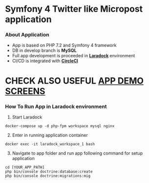 # Symfony 4 Twitter like Micropost application

### About Application
- App is based on PHP 7.2 and Symfony 4 framework
- DB in develop branch is **MySQL**
- Full app development is proceeded in **[Laradock](https://laradock.io/)** environment 
- CI/CD is integrated with **[CircleCI](https://circleci.com/)**

# CHECK ALSO USEFUL [APP DEMO SCREENS](https://github.com/Maksim1990/Symfony_APP_Twitter/blob/Build_app_guide/public/github/APP_GUIDE.md)

### How To Run App in **Laradock** environment

1) Start Laradock

```
docker-compose up -d php-fpm workspace mysql nginx
```

2) Enter in running application container

```
docker exec -it laradock_workspace_1 bash 
```

3) Navigate to app folder and run app following command for setup application
```
cd [YOUR_APP_PATH]
php bin/console doctrine:database:create
php bin/console doctrine:migrations:mig
```
